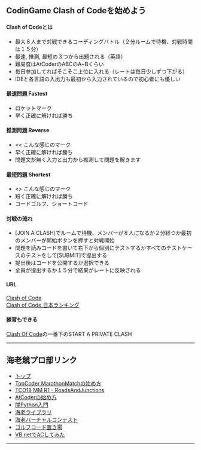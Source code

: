 ## CodinGame Clash of Codeを始めよう

#### Clash of Codeとは
- 最大８人まで対戦できるコーディングバトル（２分ルームで待機、対戦時間は１５分）
- 最速, 推測, 最短の３つから出題される（英語）
- 難易度はAtCoderのABCのA~Bくらい
- 毎日参加してればそこそこ上位に入れる（レートは毎日少しずつ下がる）
- IDEと各言語の入出力も最初から入力されているので初心者にも優しい

#### 最速問題 Fastest
- ロケットマーク
- 早く正確に解ければ勝ち

#### 推測問題 Reverse
- << こんな感じのマーク
- 早く正確に解ければ勝ち
- 問題文が無く入力と出力から推測して問題を解きます

#### 最短問題 Shortest
- <> こんな感じのマーク
- 短く正確に解ければ勝ち
- コードゴルフ、ショートコード

#### 対戦の流れ
- [JOIN A CLASH]でルームで待機、メンバーが８人になるか２分経つか最初のメンバーが開始ボタンを押すと対戦開始
- 問題を読みコードを書いて右下から個別にテストするかすべてのテストケースのテストをして[SUBMIT]で提出する
- 提出後はコードを公開するか選択できる
- 全員が提出するか１５分で結果がレートに反映される

#### URL
[Clash of Code](https://www.codingame.com/multiplayer/clashofcode)  
[Clash of Code 日本ランキング](https://www.codingame.com/leaderboards/clash/country/jp)  

#### 練習もできる
[Clash Of Code](https://www.codingame.com/multiplayer/clashofcode)の一番下のSTART A PRIVATE CLASH  

---
## 海老競プロ部リンク
- [トップ](https://github.com/ebi-cp/docs/blob/master/README.md)
- [TopCoder MarathonMatchの始め方](https://github.com/ebi-cp/docs/blob/master/start-topcoder-marathon-match.md)
- [TCO18 MM R1 - RoadsAndJunctions](https://github.com/ebi-cp/docs/blob/master/TopCoderMM/RoadsAndJunctions.md)
- [AtCoderの始め方](https://github.com/ebi-cp/docs/blob/master/start-atcoder.md)
- [闇Python入門](https://github.com/ebi-cp/docs/blob/master/dark-pythonista.md)
- [海老ライブラリ](https://github.com/ebi-cp/docs/tree/master/library)
- [海老バーチャルコンテスト](https://github.com/ebi-cp/docs/blob/master/ebi-virtual-contest.md)
- [ゴルフコード置き場](https://github.com/ebi-cp/golf)
- [VB.netでACしてみた](https://github.com/ebi-cp/vb/tree/master/ebicochineal)
---
